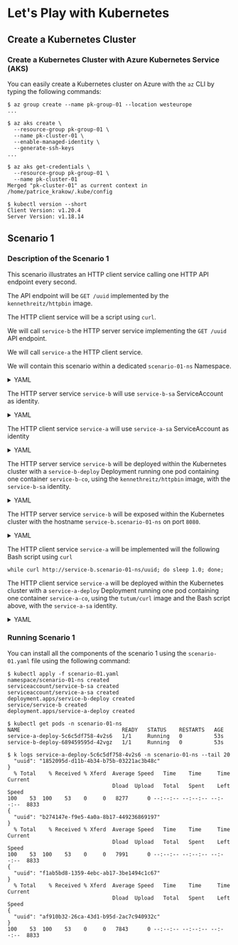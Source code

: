 # Let's Play with Kubernetes

## Create a Kubernetes Cluster

### Create a Kubernetes Cluster with Azure Kubernetes Service (AKS)

You can easily create a Kubernetes cluster on Azure with the `az` CLI by typing the following commands:

```text
$ az group create --name pk-group-01 --location westeurope
...

$ az aks create \
  --resource-group pk-group-01 \
  --name pk-cluster-01 \
  --enable-managed-identity \
  --generate-ssh-keys
...

$ az aks get-credentials \
  --resource-group pk-group-01 \
  --name pk-cluster-01
Merged "pk-cluster-01" as current context in /home/patrice_krakow/.kube/config

$ kubectl version --short
Client Version: v1.20.4
Server Version: v1.18.14
```

## Scenario 1

### Description of the Scenario 1

This scenario illustrates an HTTP client service calling one HTTP API endpoint every second.

The API endpoint will be `GET /uuid` implemented by the `kennethreitz/httpbin` image.

The HTTP client service will be a script using `curl`.

We will call `service-b` the HTTP server service implementing the `GET /uuid` API endpoint.

We will call `service-a` the HTTP client service.

We will contain this scenario within a dedicated `scenario-01-ns` Namespace.

<details>
<summary>YAML</summary>

```yaml
apiVersion: v1
kind: Namespace
metadata:
  name: scenario-01-ns
```

</details>

The HTTP server service `service-b` will use `service-b-sa` ServiceAccount as identity.

<details>
<summary>YAML</summary>

```yaml
apiVersion: v1
kind: ServiceAccount
metadata:
  namespace: scenario-01-ns
  name: service-b-sa
```

</details>

The HTTP client service `service-a` will use `service-a-sa` ServiceAccount as identity

<details>
<summary>YAML</summary>

```yaml
apiVersion: v1
kind: ServiceAccount
metadata:
  namespace: scenario-01-ns
  name: service-a-sa
```

</details>

The HTTP server service `service-b` will be deployed within the Kubernetes cluster with a `service-b-deploy` Deployment running one pod containing one container `service-b-co`, using  the `kennethreitz/httpbin` image, with the `service-b-sa` identity.

<details>
<summary>YAML</summary>

```yaml
apiVersion: apps/v1
kind: Deployment
metadata:
  namespace: scenario-01-ns
  name: service-b-deploy
spec:
  replicas: 1
  selector:
    matchLabels:
      app: service-b
      version: 0.0.1
  template:
    metadata:
      labels:
        app: service-b
        version: 0.0.1
    spec:
      serviceAccountName: service-b-sa
      containers:
      - name: service-b-co
        image: kennethreitz/httpbin
        ports:
        - containerPort: 80
```

</details>

The HTTP server service `service-b` will be exposed within the Kubernetes cluster with the hostname `service-b.scenario-01-ns` on port `8080`.

<details>
<summary>YAML</summary>

```yaml
apiVersion: v1
kind: Service
metadata:
  namespace: scenario-01-ns
  name: service-b
spec:
  selector:
    app: service-b
    version: 0.0.1
  ports:
  - name: service-b-http-port
    protocol: TCP
    port: 80
    targetPort: 80
```

</details>

The HTTP client service `service-a` will be implemented will the following Bash script using `curl`

```text
while curl http://service-b.scenario-01-ns/uuid; do sleep 1.0; done;
```

The HTTP client service `service-a` will be deployed within the Kubernetes cluster with a `service-a-deploy` Deployment running one pod containing one container `service-a-co`, using  the `tutum/curl` image and the Bash script above, with the `service-a-sa` identity.

<details>
<summary>YAML</summary>

```yaml
apiVersion: apps/v1
kind: Deployment
metadata:
  namespace: scenario-01-ns
  name: service-a-deploy
spec:
  replicas: 1
  selector:
    matchLabels:
      app: service-a
      version: 0.0.1
  template:
    metadata:
      labels:
        app: service-a
        version: 0.0.1
    spec:
      serviceAccountName: service-a-sa
      containers:
      - name: service-a-co
        image: curlimages/curl
        command: ["/bin/sh"]
        args: ["-c", "while curl http://service-b.scenario-01-ns/uuid; do sleep 1.0; done;"]
```

</details>

### Running Scenario 1

You can install all the components of the scenario 1 using the `scenario-01.yaml` file using the following command:

```text
$ kubectl apply -f scenario-01.yaml
namespace/scenario-01-ns created
serviceaccount/service-b-sa created
serviceaccount/service-a-sa created
deployment.apps/service-b-deploy created
service/service-b created
deployment.apps/service-a-deploy created
```

```text
$ kubectl get pods -n scenario-01-ns
NAME                                READY   STATUS    RESTARTS   AGE
service-a-deploy-5c6c5df758-4v2s6   1/1     Running   0          53s
service-b-deploy-689459595d-42vgz   1/1     Running   0          53s
```

```text
$ k logs service-a-deploy-5c6c5df758-4v2s6 -n scenario-01-ns --tail 20
  "uuid": "1852095d-d11b-4b34-b75b-03221ac3b48c"
}
  % Total    % Received % Xferd  Average Speed   Time    Time     Time  Current
                                 Dload  Upload   Total   Spent    Left  Speed
100    53  100    53    0     0   8277      0 --:--:-- --:--:-- --:--:--  8833
{
  "uuid": "b274147e-f9e5-4a0a-8b17-449236869197"
}
  % Total    % Received % Xferd  Average Speed   Time    Time     Time  Current
                                 Dload  Upload   Total   Spent    Left  Speed
100    53  100    53    0     0   7991      0 --:--:-- --:--:-- --:--:--  8833
{
  "uuid": "f1ab5bd8-1359-4ebc-ab17-3be1494c1c67"
}
  % Total    % Received % Xferd  Average Speed   Time    Time     Time  Current
                                 Dload  Upload   Total   Spent    Left  Speed
{
  "uuid": "af910b32-26ca-43d1-b95d-2ac7c940932c"
}
100    53  100    53    0     0   7843      0 --:--:-- --:--:-- --:--:--  8833
```
